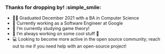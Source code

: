 ### Thanks for dropping by! :simple_smile:
- 👨‍🎓 Graduated December 2021 with a BA in Computer Science
- :office: Currently working as a Software Engineer at Google
- 🌱 I’m currently studying game theory!
- 🔭 I’m always working on some cool stuff :rocket:
- 💻 Looking to become more active in the open source community; reach out to me if you need help with an open-source project!
